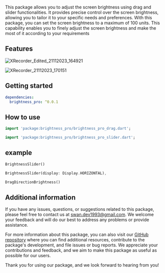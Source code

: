This package allows you to adjust the screen brightness using drag and slider functionalities. It provides precise control over the screen brightness, allowing you to tailor it to your specific needs and preferences. With this package, you can set the screen brightness to a maximum of 100 units. This capability enables you to finely adjust the screen brightness and make the most of it according to your requirements

## Features
![XRecorder_Edited_21112023_164921](https://github.com/SwanFlutter/brightnessPro/assets/151648897/fcc26dc2-4ab7-4715-89db-ddcbf7546564)

![XRecorder_21112023_170151](https://github.com/SwanFlutter/brightnessPro/assets/151648897/f7ca28bf-88fa-4935-b19d-0fb8fbf5b00e)


## Getting started

```yaml
dependencies:
  brightness_pro: ^0.0.1
```

## How to use

```dart
import 'package:brightness_pro/brightness_pro_drag.dart';

import 'package:brightness_pro/brightness_pro_slider.dart';

```

## example

```dart
BrightnessSlider()
```

```dart
BrightnessSlider(display: Display.HORIZONTAL),                          
```


```dart
DragDirectionBrightness()
```


## Additional information

If you have any issues, questions, or suggestions related to this package, please feel free to contact us at [swan.dev1993@gmail.com](mailto:swan.dev1993@gmail.com). We welcome your feedback and will do our best to address any problems or provide assistance.

For more information about this package, you can also visit our [GitHub repository](https://github.com/Swan1993/image_blur) where you can find additional resources, contribute to the package's development, and file issues or bug reports. We appreciate your contributions and feedback, and we aim to make this package as useful as possible for our users.

Thank you for using our package, and we look forward to hearing from you!

